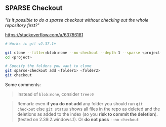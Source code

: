 ## SPARSE Checkout

*"Is it possible to do a sparse checkout
without checking out the whole repository first?"*

https://stackoverflow.com/a/63786181

```sh
# Works in git v2.37.1+

git clone --filter=blob:none --no-checkout --depth 1 --sparse <project-url>
cd <project>

# Specify the folders you want to clone
git sparse-checkout add <folder1> <folder2>
git checkout
```

Some comments:

> Instead of `blob:none`, consider `tree:0`

> Remark: even **if you do not add** any folder
> you should run `git checkout` else `git status`
> shows all files in the repo as deleted
> and the deletions as added to the index
> (so you **risk to commit the deletion**).
> (tested on 2.39.2.windows.1).
> Or **do not pass** `--no-checkout`
